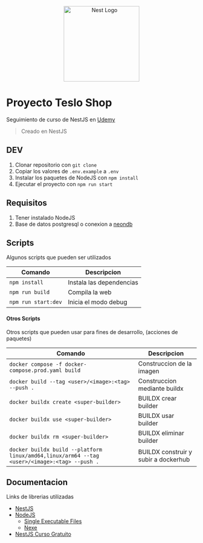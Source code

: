 <p align="center">
  <a href="http://nestjs.com/" target="blank"><img src="https://nestjs.com/img/logo-small.svg" width="200" alt="Nest Logo" /></a>
</p>

# Proyecto Teslo Shop

Seguimiento de curso de NestJS en [Udemy](https://www.udemy.com/course/nest-framework/)

> Creado en NestJS

## DEV

1. Clonar repositorio con `git clone`
2. Copiar los valores de `.env.example` a `.env`
3. Instalar los paquetes de NodeJS con `npm install`
4. Ejecutar el proyecto con `npm run start`

## Requisitos

1. Tener instalado NodeJS
2. Base de datos postgresql o conexion a [neondb](https://neon.tech/)

## Scripts

Algunos scripts que pueden ser utilizados

| Comando             | Descripcion              |
| ------------------- | ------------------------ |
| `npm install`       | Instala las dependencias |
| `npm run build`     | Compila la web           |
| `npm run start:dev` | Inicia el modo debug     |

#### Otros Scripts

Otros scripts que pueden usar para fines de desarrollo, (acciones de paquetes)

| Comando                                                                                      | Descripcion                          |
| -------------------------------------------------------------------------------------------- | ------------------------------------ |
| `docker compose -f docker-compose.prod.yaml build`                                           | Construccion de la imagen            |
| `docker build --tag <user>/<image>:<tag> --push .`                                           | Construccion mediante buildx         |
| `docker buildx create <super-builder>`                                                       | BUILDX crear builder                 |
| `docker buildx use <super-builder>`                                                          | BUILDX usar builder                  |
| `docker buildx rm <super-builder>`                                                           | BUILDX eliminar builder              |
| `docker buildx build --platform linux/amd64,linux/arm64 --tag <user>/<image>:<tag> --push .` | BUILDX construir y subir a dockerhub |


## Documentacion

Links de librerias utilizadas

- [NestJS](https://nestjs.com)
- [NodeJS](https://nodejs.org/en)
  - [Single Executable Files](https://nodejs.org/api/single-executable-applications.html)
  - [Nexe](https://github.com/nexe/nexe)
- [NestJS Curso Gratuito](https://bluuweb.dev/nestjs/crud-mysql.html)
